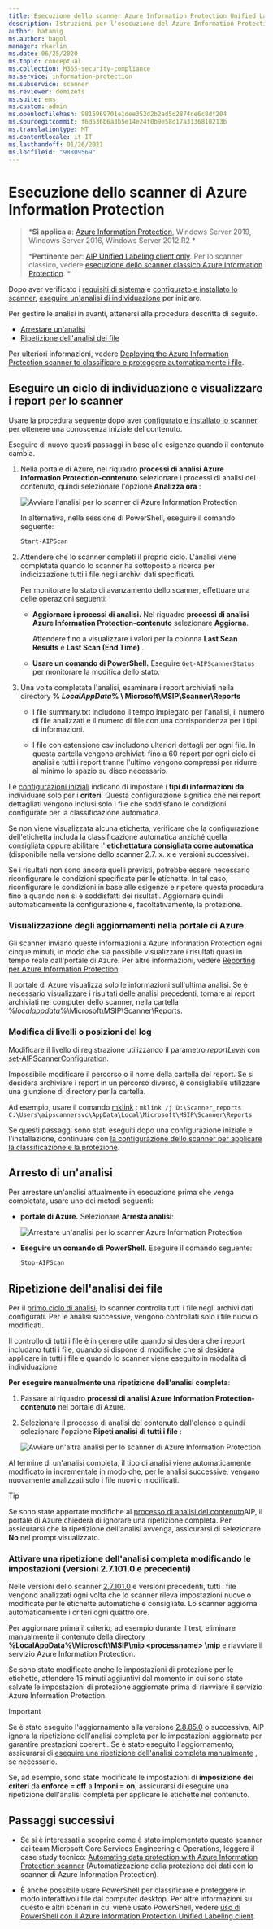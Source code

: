 ```yaml
---
title: Esecuzione dello scanner Azure Information Protection Unified Labeling scanner (AIP)
description: Istruzioni per l'esecuzione del Azure Information Protection scanner unificato per l'assegnazione di etichette per individuare, classificare e proteggere i file negli archivi dati.
author: batamig
ms.author: bagol
manager: rkarlin
ms.date: 06/25/2020
ms.topic: conceptual
ms.collection: M365-security-compliance
ms.service: information-protection
ms.subservice: scanner
ms.reviewer: demizets
ms.suite: ems
ms.custom: admin
ms.openlocfilehash: 9815969701e1dee352d2b2ad5d2874de6c8df204
ms.sourcegitcommit: f6d536b6a3b5e14e24f0b9e58d17a3136810213b
ms.translationtype: MT
ms.contentlocale: it-IT
ms.lasthandoff: 01/26/2021
ms.locfileid: "98809569"
---
```

# <a name="running-the-azure-information-protection-scanner"></a>Esecuzione dello scanner di Azure Information Protection

>***Si applica a**: [Azure Information Protection](https://azure.microsoft.com/pricing/details/information-protection), Windows Server 2019, Windows Server 2016, Windows Server 2012 R2 *
>
>***Pertinente per**: [AIP Unified Labeling client only](faqs.md#whats-the-difference-between-the-azure-information-protection-classic-and-unified-labeling-clients). Per lo scanner classico, vedere [esecuzione dello scanner classico Azure Information Protection](deploy-aip-scanner-manage-classic.md). *

Dopo aver verificato i [requisiti di sistema](deploy-aip-scanner-prereqs.md) e [configurato e installato lo scanner](deploy-aip-scanner-configure-install.md), [eseguire un'analisi di individuazione](#run-a-discovery-cycle-and-view-reports-for-the-scanner) per iniziare.

Per gestire le analisi in avanti, attenersi alla procedura descritta di seguito.

- [Arrestare un'analisi](#stopping-a-scan)
- [Ripetizione dell'analisi dei file](#rescanning-files)

Per ulteriori informazioni, vedere [Deploying the Azure Information Protection scanner to classificare e proteggere automaticamente i file](deploy-aip-scanner.md).

## <a name="run-a-discovery-cycle-and-view-reports-for-the-scanner"></a>Eseguire un ciclo di individuazione e visualizzare i report per lo scanner

Usare la procedura seguente dopo aver [configurato e installato lo scanner](deploy-aip-scanner-configure-install.md) per ottenere una conoscenza iniziale del contenuto.

Eseguire di nuovo questi passaggi in base alle esigenze quando il contenuto cambia.

1. Nella portale di Azure, nel riquadro **processi di analisi Azure Information Protection-contenuto** selezionare i processi di analisi del contenuto, quindi selezionare l'opzione **Analizza ora** :

    ![Avviare l'analisi per lo scanner di Azure Information Protection](./media/scanner-scan-now.png)

    In alternativa, nella sessione di PowerShell, eseguire il comando seguente:

    ```PowerShell
    Start-AIPScan
    ```

1. Attendere che lo scanner completi il proprio ciclo. L'analisi viene completata quando lo scanner ha sottoposto a ricerca per indicizzazione tutti i file negli archivi dati specificati.

    Per monitorare lo stato di avanzamento dello scanner, effettuare una delle operazioni seguenti:

    - **Aggiornare i processi di analisi.**  Nel riquadro **processi di analisi Azure Information Protection-contenuto** selezionare **Aggiorna**.

        Attendere fino a visualizzare i valori per la colonna **Last Scan Results** e **Last Scan (End Time)** .

    - **Usare un comando di PowerShell.** Eseguire `Get-AIPScannerStatus` per monitorare la modifica dello stato.

1. Una volta completata l'analisi, esaminare i report archiviati nella directory **% *LocalAppData*% \ Microsoft\MSIP\Scanner\Reports**

    - I file summary.txt includono il tempo impiegato per l'analisi, il numero di file analizzati e il numero di file con una corrispondenza per i tipi di informazioni.

    - I file con estensione csv includono ulteriori dettagli per ogni file. In questa cartella vengono archiviati fino a 60 report per ogni ciclo di analisi e tutti i report tranne l'ultimo vengono compressi per ridurre al minimo lo spazio su disco necessario.

Le [configurazioni iniziali](deploy-aip-scanner-configure-install.md#configure-the-scanner-in-the-azure-portal) indicano di impostare i **tipi di informazioni da** individuare solo per i **criteri**. Questa configurazione significa che nei report dettagliati vengono inclusi solo i file che soddisfano le condizioni configurate per la classificazione automatica.

Se non viene visualizzata alcuna etichetta, verificare che la configurazione dell'etichetta includa la classificazione automatica anziché quella consigliata oppure abilitare l' **etichettatura consigliata come automatica** (disponibile nella versione dello scanner 2.7. x. x e versioni successive).

Se i risultati non sono ancora quelli previsti, potrebbe essere necessario riconfigurare le condizioni specificate per le etichette. In tal caso, riconfigurare le condizioni in base alle esigenze e ripetere questa procedura fino a quando non si è soddisfatti dei risultati. Aggiornare quindi automaticamente la configurazione e, facoltativamente, la protezione.

### <a name="viewing-updates-in-the-azure-portal"></a>Visualizzazione degli aggiornamenti nella portale di Azure

Gli scanner inviano queste informazioni a Azure Information Protection ogni cinque minuti, in modo che sia possibile visualizzare i risultati quasi in tempo reale dall'portale di Azure. Per altre informazioni, vedere [Reporting per Azure Information Protection](reports-aip.md).

Il portale di Azure visualizza solo le informazioni sull'ultima analisi. Se è necessario visualizzare i risultati delle analisi precedenti, tornare ai report archiviati nel computer dello scanner, nella cartella %*localappdata*%\Microsoft\MSIP\Scanner\Reports.

### <a name="changing-log-levels-or-locations"></a>Modifica di livelli o posizioni del log

Modificare il livello di registrazione utilizzando il parametro *reportLevel* con [set-AIPScannerConfiguration](/powershell/module/azureinformationprotection/set-aipscannerconfiguration).

Impossibile modificare il percorso o il nome della cartella del report. Se si desidera archiviare i report in un percorso diverso, è consigliabile utilizzare una giunzione di directory per la cartella.

Ad esempio, usare il comando [mklink](/windows-server/administration/windows-commands/mklink) : `mklink /j D:\Scanner_reports C:\Users\aipscannersvc\AppData\Local\Microsoft\MSIP\Scanner\Reports`

Se questi passaggi sono stati eseguiti dopo una configurazione iniziale e l'installazione, continuare con [la configurazione dello scanner per applicare la classificazione e la protezione](deploy-aip-scanner-configure-install.md#configure-the-scanner-to-apply-classification-and-protection).

## <a name="stopping-a-scan"></a>Arresto di un'analisi

Per arrestare un'analisi attualmente in esecuzione prima che venga completata, usare uno dei metodi seguenti:

- **portale di Azure.** Selezionare **Arresta analisi**:

    ![Arrestare un'analisi per lo scanner Azure Information Protection](./media/scanner-stop-scan.png)

- **Eseguire un comando di PowerShell.** Eseguire il comando seguente:

    ```PowerShell
    Stop-AIPScan 
    ```

## <a name="rescanning-files"></a>Ripetizione dell'analisi dei file

Per il [primo ciclo di analisi](#run-a-discovery-cycle-and-view-reports-for-the-scanner), lo scanner controlla tutti i file negli archivi dati configurati. Per le analisi successive, vengono controllati solo i file nuovi o modificati.

Il controllo di tutti i file è in genere utile quando si desidera che i report includano tutti i file, quando si dispone di modifiche che si desidera applicare in tutti i file e quando lo scanner viene eseguito in modalità di individuazione.

**Per eseguire manualmente una ripetizione dell'analisi completa**:

1. Passare al riquadro **processi di analisi Azure Information Protection-contenuto** nel portale di Azure.

1. Selezionare il processo di analisi del contenuto dall'elenco e quindi selezionare l'opzione **Ripeti analisi di tutti i file** :

    ![Avviare un'altra analisi per lo scanner di Azure Information Protection](./media/scanner-rescan-files.png)

Al termine di un'analisi completa, il tipo di analisi viene automaticamente modificato in incrementale in modo che, per le analisi successive, vengano nuovamente analizzati solo i file nuovi o modificati.

> [!TIP]
> Se sono state apportate modifiche al [processo di analisi del contenuto](deploy-aip-scanner-configure-install.md#create-a-content-scan-job)AIP, il portale di Azure chiederà di ignorare una ripetizione completa. Per assicurarsi che la ripetizione dell'analisi avvenga, assicurarsi di selezionare **No** nel prompt visualizzato.
> 
### <a name="trigger-a-full-rescan-by-modifying-your-settings-versions-271010-and-lower"></a>Attivare una ripetizione dell'analisi completa modificando le impostazioni (versioni 2.7.101.0 e precedenti)

Nelle versioni dello scanner [2.7.101.0](rms-client/unifiedlabelingclient-version-release-history.md#version-271010) e versioni precedenti, tutti i file vengono analizzati ogni volta che lo scanner rileva impostazioni nuove o modificate per le etichette automatiche e consigliate. Lo scanner aggiorna automaticamente i criteri ogni quattro ore.

Per aggiornare prima il criterio, ad esempio durante il test, eliminare manualmente il contenuto della directory **%LocalAppData%\Microsoft\MSIP\mip \<processname> \mip** e riavviare il servizio Azure Information Protection.

Se sono state modificate anche le impostazioni di protezione per le etichette, attendere 15 minuti aggiuntivi dal momento in cui sono state salvate le impostazioni di protezione aggiornate prima di riavviare il servizio Azure Information Protection.

> [!IMPORTANT]
> Se è stato eseguito l'aggiornamento alla versione [2.8.85.0](rms-client/unifiedlabelingclient-version-release-history.md#version-28850) o successiva, AIP ignora la ripetizione dell'analisi completa per le impostazioni aggiornate per garantire prestazioni coerenti. Se è stato eseguito l'aggiornamento, assicurarsi di [eseguire una ripetizione dell'analisi completa manualmente](#rescanning-files) , se necessario. 
>
> Se, ad esempio, sono state modificate le impostazioni di **imposizione dei criteri** da **enforce = off** a **Imponi = on**, assicurarsi di eseguire una ripetizione dell'analisi completa per applicare le etichette nel contenuto.
> 

## <a name="next-steps"></a>Passaggi successivi

- Se si è interessati a scoprire come è stato implementato questo scanner dai team Microsoft Core Services Engineering e Operations,  leggere il case study tecnico: [Automating data protection with Azure Information Protection scanner](https://www.microsoft.com/itshowcase/Article/Content/1070/Automating-data-protection-with-Azure-Information-Protection-scanner) (Automatizzazione della protezione dei dati con lo scanner di Azure Information Protection).

- È anche possibile usare PowerShell per classificare e proteggere in modo interattivo i file dal computer desktop. Per altre informazioni su questo e altri scenari in cui viene usato PowerShell, vedere [uso di PowerShell con il Azure Information Protection Unified Labeling client](./rms-client/clientv2-admin-guide-powershell.md).